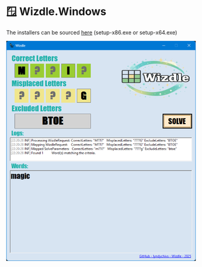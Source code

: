 # 🪟 Wizdle.Windows
The installers can be sourced [here](https://github.com/lyndychivs/Wizdle/releases) (setup-x86.exe or setup-x64.exe)

![Wizlde.Windows](../Resources/Wizdle.Windows.png)